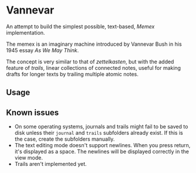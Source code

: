 # Vannevar

An attempt to build the simplest possible, text-based, *Memex* implementation.

The memex is an imaginary machine introduced by Vannevar Bush in his 1945
essay *As We May Think*.

The concept is very similar to that of *zettelkasten*, but with the added
feature of *trails*, linear collections of connected notes, useful for making
drafts for longer texts by trailing multiple atomic notes.

## Usage

## Known issues

- On some operating systems, journals and trails might fail to be saved to
  disk unless their `journal` and `trails` subfolders already exist. If this
  is the case, create the subfolders manually.
- The text editing mode doesn't support newlines. When you press return, it's
  displayed as a space. The newlines will be displayed correctly in the view
  mode.
- Trails aren't implemented yet.